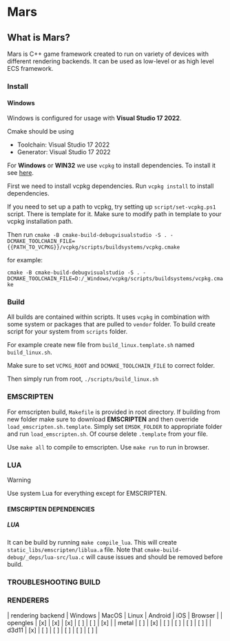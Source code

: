 # Mars

## What is Mars?

Mars is C++ game framework created to run on variety of devices with different rendering backends.
It can be used as low-level or as high level ECS framework.

### Install

#### Windows

Windows is configured for usage with **Visual Studio 17 2022**.

Cmake should be using
- Toolchain: Visual Studio 17 2022
- Generator: Visual Studio 17 2022

For **Windows** or **WIN32** we use `vcpkg` to install dependencies.
To install it see [here](https://learn.microsoft.com/hr-hr/vcpkg/get_started/get-started?pivots=shell-powershell).

First we need to install vcpkg dependencies.
Run `vcpkg install` to install dependencies.

If you need to set up a path to vcpkg, try setting up `script/set-vcpkg.ps1` script. There is template for it.
Make sure to modify path in template to your vcpkg installation path.

Then run
`cmake -B cmake-build-debugvisualstudio -S . -DCMAKE_TOOLCHAIN_FILE={{PATH_TO_VCPKG}}/vcpkg/scripts/buildsystems/vcpkg.cmake`

for example:

`cmake -B cmake-build-debugvisualstudio -S . -DCMAKE_TOOLCHAIN_FILE=D:/_Windows/vcpkg/scripts/buildsystems/vcpkg.cmake`


### Build

All builds are contained within scripts.
It uses `vcpkg` in combination with some system or packages that are pulled to `vendor` folder.
To build create script for your system from `scripts` folder.

For example create new file from `build_linux.template.sh` named `build_linux.sh`.

Make sure to set `VCPKG_ROOT` and `DCMAKE_TOOLCHAIN_FILE` to correct folder.

Then simply run from root, `./scripts/build_linux.sh`


### EMSCRIPTEN

For emscripten build, `Makefile` is provided in root directory.
If building from new folder make sure to download **EMSCRIPTEN** and then override
`load_emscripten.sh.template`. Simply set `EMSDK_FOLDER` to appropriate folder and run `load_emscripten.sh`.
Of course delete `.template` from your file.

Use `make all` to compile to emscripten.
Use `make run` to run in browser.

### LUA
> [!WARNING]
> Use system Lua for everything except for EMSCRIPTEN.

#### EMSCRIPTEN DEPENDENCIES 

##### LUA 
It can be build by running `make compile_lua`.
This will create `static_libs/emscripten/liblua.a` file.
Note that `cmake-build-debug/_deps/lua-src/lua.c` will cause issues and should be removed before build.

### TROUBLESHOOTING BUILD



### RENDERERS

 | rendering backend | Windows | MacOS | Linux | Android | iOS | Browser |
 |  opengles         |   [x]   |  [x]  |  [x]  |  [ ]    | [ ] |  [x]    |
 |   metal           |   [ ]   |  [x]  |  [ ]  |  [ ]    | [ ] |  [ ]    |
 |   d3d11           |   [x]   |  [ ]  |  [ ]  |  [ ]    | [ ] |  [ ]    |
